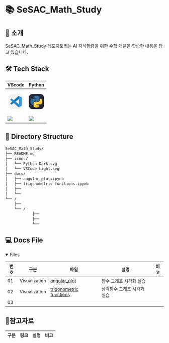 # 📚 SeSAC_Math_Study

## 📖 소개

SeSAC_Math_Study 레포지토리는 AI 지식함량을 위한 수학 개념을 학습한 내용을 담고 있습니다.  

## 🛠️ Tech Stack

|<center>VScode</center>|<center>Python</center>|
|--|--|
|<p align="center"><img alt="vscode" src="./icons/VSCode-Light.svg" width="48"></p>|<p align="center"><img alt="html" src="./icons/Python-Dark.svg" width="48"></p>| 
|<img src="https://img.shields.io/badge/visual studio code-007ACC?style=for-the-badge&logo=visualstudiocode&logoColor=white">|<img src="https://img.shields.io/badge/Python-3776AB?style=for-the-badge&logo=python&logoColor=white">|

## 📂 Directory Structure

```plaintext
SeSAC_Math_Study/
├── README.md 
├── icons/
│   └── Python-Dark.svg
│   └── VSCode-Light.svg
├── docs/
│   ├── angular_plot.ipynb
│   ├── trigonometric functions.ipynb
│   ├── 
│   └── 
└── /
    ├── 
    └── /    
            ├── 
            ├── 
            └── 
```

## 💻 Docs File

<details open>
<summary>Files</summary>

|번호|구분|파일|설명|비고|
|--|--|--|--|--|
|01|Visualization|[angular_plot](./docs/angular_plot.ipynb)|함수 그래프 시각화 실습||
|02|Visualization|[trigonometric functions](./docs/trigonometric%20functions.ipynb)|삼각함수 그래프 시각화 실습||
|03|||||

## 📝참고자료
|구분|링크|설명|비고|
|--|--|--|--|
